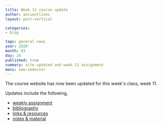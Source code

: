 ```yaml
---
title: Week 11 course update
author: ancientlives
layout: post-vertical

categories:
- blog

tags: general news
year: 2020
month: 03
day: 24
published: true
summary: site updated and week 11 assignment
menu: new-semester
---
```


The course website has now been updated for this week's class, week 11.

Updates include the following,

* [weekly assignment](/weekly_assignment)
* [bibliography](/bibliography)
* [links & resources](/links)
* [notes & material](/notes)
